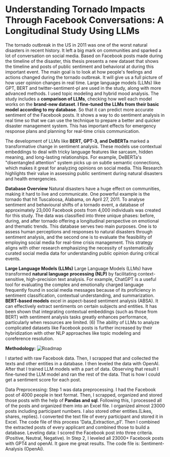 # Understanding Tornado Impacts Through Facebook Conversations: A Longitudinal Study Using LLMs 
The tornado outbreak in the US in 2011 was one of the worst natural disasters in recent history. It left a big mark on communities and sparked a lot of conversation on social media. Based on Facebook posts made during the timeline of the disaster, this thesis presents a new dataset that shows the timeline and posts of public sentiment and behavioral at during this important event. The main goal is to look at how people's feelings and actions changed during the tornado outbreak. It will give us a full picture of how user opinion changes in real time. 
Large language models (LLMs) like GPT, BERT and twitter-sentiment-pl are used in the study, along with more advanced methods. I used topic modeling and hybrid mood analysis.
The study includes a **comparison of LLMs**, checking how well each model works on the **brand-new dataset**. **I fine-tuned the LLMs from their basic model according to my database**. So that it can predict more accurate sentiment of the Facebook posts. It shows a way to do sentiment analysis in real time so that we can use the technique to prepare a better and quicker disaster management system. This has important effects for emergency response plans and planning for real-time crisis communication.

The development of LLMs like **BERT, GPT-3, and DeBERTa** marked a transformative change in sentiment analysis. These models use contextual embeddings to deal with tricky language features like sarcasm, hidden meaning, and long-lasting relationships. For example, DeBERTa's "disentangled attention" system picks up on subtle semantic connections, which makes it great for analyzing opinions on social media. This Research highlights their value in assessing public sentiment during natural disasters and health emergencies.

**Database Overview**
Natural disasters have a huge effect on communities, making it hard to live and communicate. One powerful example is the tornado that hit Tuscaloosa, Alabama, on April 27, 2011. To analyse sentiment and behavioural shifts of a tornado event, a database of approximately 23,000 Facebook posts from 4,000 individuals was created for this study. The data was classified into three unique phases: before, during, and after tornado offering a longitudinal perspective on emotional and thematic trends.
This database serves two main purposes. One is to assess human perceptions and responses to natural disasters through sentiment analysis, and the second one is to evaluate the feasibility of employing social media for real-time crisis management. This strategy aligns with other research emphasizing the necessity of systematically curated social media data for understanding public opinion during critical events.

**Large Language Models (LLMs)**
Large Language Models (LLMs) have transformed **natural language processing (NLP)** by facilitating context-sensitive, high-precision text analysis. For example, ChatGPT is a useful tool for evaluating the complex and emotionally charged language frequently found in social media messages because of its proficiency in sentiment classification, contextual understanding, and summarization.
**BERT-based models** excel in aspect-based sentiment analysis (ABSA). It can effectively extract sentiments on certain subjects and entities. It has been shown that integrating contextual embeddings (such as those from BERT) with sentiment analysis tasks greatly enhances performance, particularly when resources are limited. (6)
The ability of LLMs to analyze complicated datasets like Facebook posts is further increased by their hybridization with other NLP approaches like topic modeling and coreference resolution.

**Methodology:**
![Roadmap](https://github.com/user-attachments/assets/56bfde72-3c64-4e52-99cb-493942318a14)

 I started with raw Facebook data. Then, I scrapped that and collected the texts and other entities in a database. I then leveled the data with OpenAI. After that I trained LLM models with a part of data. Observing that result I fine-tuned the LLM model and ran the rest of the data. That is how I could get a sentiment score for each post.

Data Preprocessing: 
Step 1 was data preprocessing. I had the Facebook post of 4000 people in text format. Then, I scrapped, organized and stored those posts with the help of **Pandas and sql**.   Following this, I processed all of the posts and organized them into an Excel file. I organized almost 23000 posts including participant numbers. I also stored other entities.(Likes, shares, replies). I converted the text file of every participant and stored it in Excel. The code file of this process 'Data_Extraction_p1'. Then I combined the extracted posts of every applicant and combined those to build a database. 
Leveling data: I scored the Facebook post into three criteria. (Positive, Neutral, Negative). In Step 2, I leveled all 23000+ Facebook posts with GPT4 and openAI. It gave me great results. The code file is: Sentiment-Analysis (OpenAi). 

